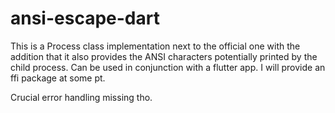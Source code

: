 # ansi-escape-dart
This is a Process class implementation next to the official one with the addition that it also provides the ANSI characters potentially printed by the child process. Can be used in conjunction with a flutter app. I will provide an ffi package at some pt.

Crucial error handling missing tho.
